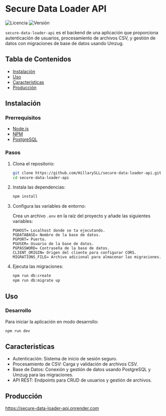 # Secure Data Loader API

![Licencia](https://img.shields.io/badge/licencia-MIT-blue.svg)
![Versión](https://img.shields.io/badge/versión-1.0.0-green.svg)

`secure-data-loader-api` es el backend de una aplicación que proporciona autenticación de usuarios, procesamiento de archivos CSV, y gestión de datos con migraciones de base de datos usando Umzug.


## Tabla de Contenidos

- [Instalación](#instalación)
- [Uso](#uso)
- [Características](#caracteristicas)
- [Producción](producción)
## Instalación

### Prerrequisitos

- [Node.js](https://nodejs.org/)
- [NPM](https://www.npmjs.com/)
- [PostgreSQL](https://www.postgresql.org/)

### Pasos

1. Clona el repositorio:

    ```bash
    git clone https://github.com/HillarySLL/secure-data-loader-api.git
    cd secure-data-loader-api
    ```

2. Instala las dependencias:

    ```bash
    npm install
    ```

3. Configura las variables de entorno:

    Crea un archivo `.env` en la raíz del proyecto y añade las siguientes variables:

    ```env
    PGHOST= Localhost donde se ta ejecutando.
    PGDATABASE= Nombre de la base de datos.
    PGPORT= Puerto.
    PGUSER= Usuario de la base de datos.
    PGPASSWORD= Contraseña de la base de datos.
    CLIENT_ORIGIN= Origen del cliente para configurar CORS.
    MIGRATIONS_FILE= Archivo adicional para almacenar las migraciones.
    ```

4. Ejecuta las migraciones:

    ```bash
    npm run db:create
    npm run db:migrate up
    ```

## Uso

### Desarrollo

Para iniciar la aplicación en modo desarrollo:

```bash
npm run dev
```

## Caracteristicas

- Autenticación: Sistema de inicio de sesión seguro.
- Procesamiento de CSV: Carga y validación de archivos CSV.
- Base de Datos: Conexión y gestión de datos usando PostgreSQL y Umzug para las migraciones.
- API REST: Endpoints para CRUD de usuarios y gestión de archivos.

## Producción
https://secure-data-loader-api.onrender.com
